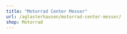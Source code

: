 ```yaml
---
title: "Motorrad Center Messer"
url: /aglasterhausen/motorrad-center-messer/
shop: Motorrad
---
```

